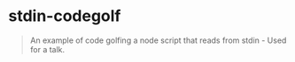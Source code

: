 # stdin-codegolf

> An example of code golfing a node script that reads from stdin - Used for a talk.

